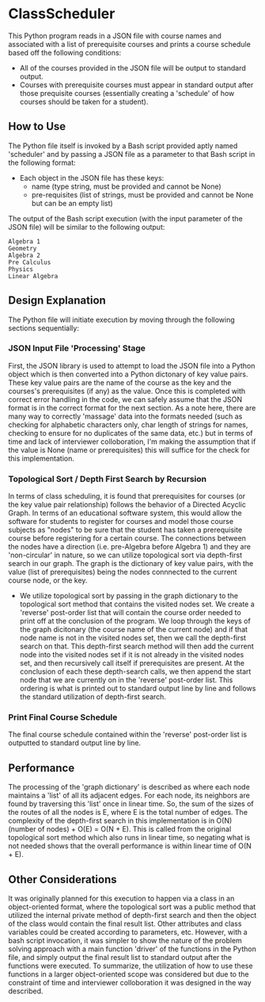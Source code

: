 # ClassScheduler
This Python program reads in a JSON file with course names and associated with a list of prerequisite courses and prints a course schedule based off the following conditions:

- All of the courses provided in the JSON file will be output to standard output. 
- Courses with prerequisite courses must appear in standard output after those prequisite courses (essentially creating a 'schedule' of how courses should be taken for a student).

## How to Use
The Python file itself is invoked by a Bash script provided aptly named 'scheduler' and by passing a JSON file as a parameter to that Bash script in the following format:

- Each object in the JSON file has these keys: 
    - name (type string, must be provided and cannot be None) 
    - pre-requisites (list of strings, must be provided and cannot be None but can be an empty list)

The output of the Bash script execution (with the input parameter of the JSON file) will be similar to the following output:

```
Algebra 1
Geometry
Algebra 2
Pre Calculus
Physics
Linear Algebra
```

## Design Explanation
The Python file will initiate execution by moving through the following sections sequentially: 
### JSON Input File 'Processing' Stage 
First, the JSON library is used to attempt to load the JSON file into a Python object which is then converted into a Python dictonary of key value pairs. These key value pairs are the name of the course as the key and the courses's prerequisites (if any) as the value. Once this is completed with correct error handling in the code, we can safely assume that the JSON format is in the correct format for the next section. As a note here, there are many way to correctly 'massage' data into the formats needed (such as checking for alphabetic characters only, char length of strings for names, checking to ensure for no duplicates of the same data, etc.) but in terms of time and lack of interviewer colloboration, I'm making the assumption that if the value is None (name or prerequisites) this will suffice for the check for this implementation. 
### Topological Sort / Depth First Search by Recursion
In terms of class scheduling, it is found that prerequisites for courses (or the key value pair relationship) follows the behavior of a Directed Acyclic Graph. In terms of an educational software system, this would allow the software for students to register for courses and model those course subjects as "nodes" to be sure that the student has taken a prerequisite course before registering for a certain course. The connections between the nodes have a direction (i.e. pre-Algebra before Algebra 1) and they are 'non-circular' in nature, so we can utilize topological sort via depth-first search in our graph. The graph is the dictionary of key value pairs, with the value (list of prerequisites) being the nodes connnected to the current course node, or the key.

- We utilize topological sort by passing in the graph dictionary to the topological sort method that contains the visited nodes set. We create a 'reverse' post-order list that will contain the course order needed to print off at the conclusion of the program. We loop through the keys of the graph dicitonary (the course name of the current node) and if that node name is not in the visited nodes set, then we call the depth-first search on that. This depth-first search method will then add the current node into the visited nodes set if it is not already in the visited nodes set, and then recursively call itself if prerequisites are present. At the conclusion of each these depth-search calls, we then append the start node that we are currently on in the 'reverse' post-order list. This ordering is what is printed out to standard output line by line and follows the standard utilization of depth-first search. 

### Print Final Course Schedule
The final course schedule contained within the 'reverse' post-order list is outputted to standard output line by line. 

## Performance
The processing of the 'graph dictionary' is described as where each node maintains a 'list' of all its adjacent edges. For each node, its neighbors are found by traversing this 'list' once in linear time. So, the sum of the sizes of the routes of all the nodes is E, where E is the total number of edges. The complexity of the depth-first search in this implementation is in O(N) (number of nodes) + O(E) = O(N + E). This is called from the original topological sort method which also runs in linear time, so negating what is not needed shows that the overall performance is within linear time of O(N + E). 

## Other Considerations
It was originally planned for this execution to happen via a class in an object-oriented format, where the topological sort was a public method that utilized the internal private method of depth-first search and then the object of the class would contain the final result list. Other attributes and class variables could be created according to parameters, etc. However, with a bash script invocation, it was simpler to show the nature of the problem solving approach with a main function 'driver' of the functions in the Python file, and simply output the final result list to standard output after the functions were executed. To summarize, the utilization of how to use these functions in a larger object-oriented scope was considered but due to the constraint of time and interviewer colloboration it was designed in the way described. 


